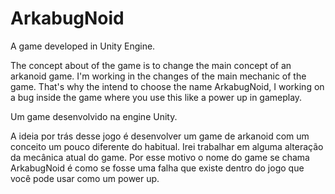 # ArkabugNoid
A game developed in Unity Engine.

The concept about of the game is to change the main concept of an arkanoid game. I'm working in the changes of the main mechanic of the game. That's why the intend to choose the name ArkabugNoid, I working on a bug inside the game where you use this like a power up in gameplay.

Um game desenvolvido na engine Unity.

A ideia por trás desse jogo é desenvolver um game de arkanoid com um conceito um pouco diferente do habitual. Irei trabalhar em alguma alteração da mecânica atual do game. Por esse motivo o nome do game se chama ArkabugNoid é como se fosse uma falha que existe dentro do jogo que você pode usar como um power up.
